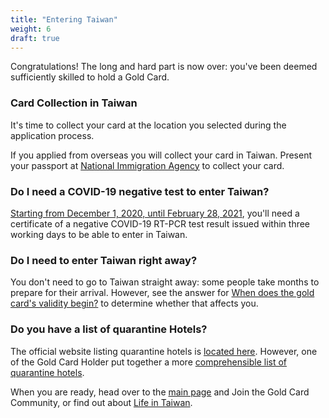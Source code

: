 ```yaml
---
title: "Entering Taiwan"
weight: 6
draft: true
---
```

<!--- Licensed under a
Creative Commons Attribution-NonCommercial-ShareAlike 4.0 International License. -->
Congratulations! The long and hard part is now over: you've been deemed sufficiently
skilled to hold a Gold Card.


### Card Collection in Taiwan
It's time to collect your card at the location you selected during the application process.

If you applied from overseas you will collect your card in Taiwan. Present your passport at [National Immigration Agency](https://goo.gl/maps/ixChB7yCWg7cVoSu9) to collect your card.


### Do I need a COVID-19 negative test to enter Taiwan? 
[Starting from December 1, 2020, until February 28, 2021](https://www.cdc.gov.tw/En/Bulletin/Detail/KIUJU0aZex70DPFUN3d66w?typeid=158&fbclid=IwAR3ITZrqBAkN-bCMZWmJbjxF4wS5XZlmLP7pP8ubK7mpqLeqsIhe8LuMTTk), you'll need a certificate of a negative COVID-19 RT-PCR test result issued within three working days to be able to enter in Taiwan.

### Do I need to enter Taiwan right away? 
You don't need to go to Taiwan straight away: some people take months to prepare for their arrival.
However, see the answer for [When does the gold card's validity begin?](/goldcard-holders-faq/validity/) to determine whether that affects you.

### Do you have a list of quarantine Hotels?
The official website listing quarantine hotels is [located here](https://english.gov.taipei/News_Content.aspx?n=A0EDC3930FBE7EFC&sms=5B794C46F3CDE718&s=6CBBBD4737D9391D). However, one of  the Gold Card Holder put together a more 
[comprehensible list of quarantine hotels](https://docs.google.com/spreadsheets/d/1oRHH940z2Wa6taqW5aXERu38eSKQBsBGHDEM1m226pM/edit?usp=sharing). 


When you are ready, head over to the [main page](/) and Join the Gold Card Community, or find out about
 [Life in Taiwan](/goldcard-holders-faq).
